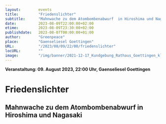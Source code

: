 ```yaml
---
layout:        events
title:         "Friedenslichter"
subtitle:      "Mahnwache zu dem Atombombenabwurf  in Hiroshima und Nagasaki"
date:          2023-08-09T22:00:00+02:00
etime:         2023-08-09T23:30:00+02:00
publishdate:   2023-08-07T00:00:00+01:00
author:        "Greenpeace"
place:         "Gaenseliesel Goettingen"
URL:           "/2023/08/09/22/00/friedenslichter"
locURL:        ""
image:         "/img/banner/2021-12-17_Kundgebung_Rathaus_Goettingen_klimaneutral_2030.jpg"
---
```


**Veranstaltung: 09. August 2023, 22:00 Uhr, Gaenseliesel Goettingen**

Friedenslichter
===========

Mahnwache zu dem Atombombenabwurf  in Hiroshima und Nagasaki
-----------



